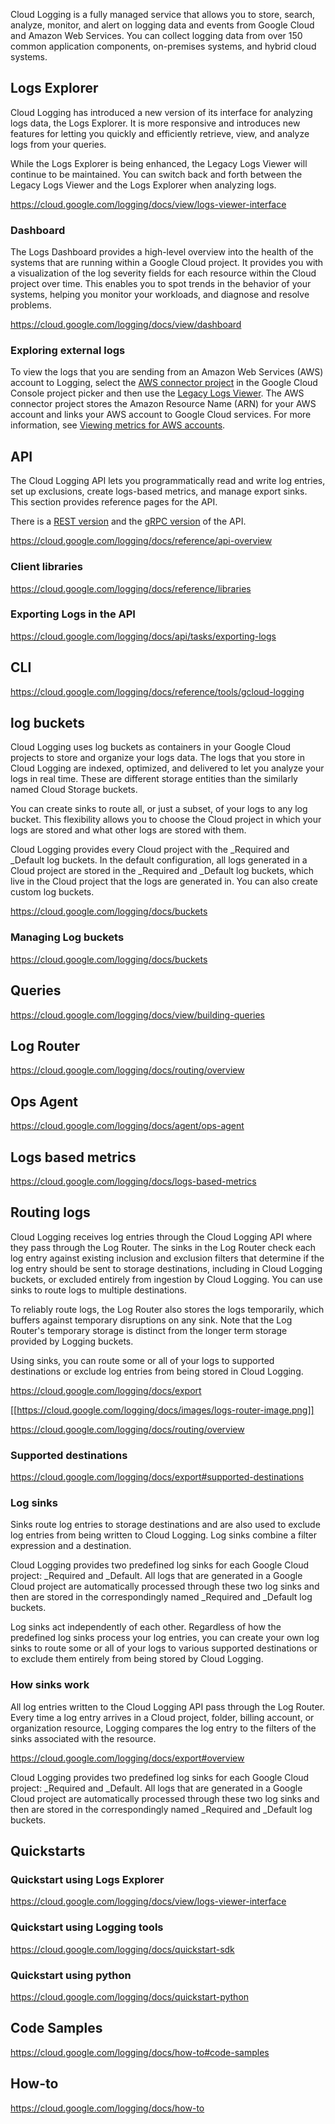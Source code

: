 Cloud Logging is a fully managed service that allows you to store, search, analyze, monitor, and alert on logging data and events from Google Cloud and Amazon Web Services. You can collect logging data from over 150 common application components, on-premises systems, and hybrid cloud systems.

## Logs Explorer

Cloud Logging has introduced a new version of its interface for analyzing logs data, the Logs Explorer. It is more responsive and introduces new features for letting you quickly and efficiently retrieve, view, and analyze logs from your queries.

While the Logs Explorer is being enhanced, the Legacy Logs Viewer will continue to be maintained. You can switch back and forth between the Legacy Logs Viewer and the Logs Explorer when analyzing logs.



https://cloud.google.com/logging/docs/view/logs-viewer-interface


### Dashboard

The Logs Dashboard provides a high-level overview into the health of the systems that are running within a Google Cloud project. It provides you with a visualization of the log severity fields for each resource within the Cloud project over time. This enables you to spot trends in the behavior of your systems, helping you monitor your workloads, and diagnose and resolve problems.

https://cloud.google.com/logging/docs/view/dashboard

### Exploring external logs

To view the logs that you are sending from an Amazon Web Services (AWS) account to Logging, select the [AWS connector project](https://cloud.google.com/monitoring/settings/aws-accounts#connector-project) in the Google Cloud Console project picker and then use the [Legacy Logs Viewer](https://cloud.google.com/logging/docs/view/overview). The AWS connector project stores the Amazon Resource Name (ARN) for your AWS account and links your AWS account to Google Cloud services. For more information, see [Viewing metrics for AWS accounts](https://cloud.google.com/monitoring/settings/aws-accounts).

## API


The Cloud Logging API lets you programmatically read and write log entries, set up exclusions, create logs-based metrics, and manage export sinks. This section provides reference pages for the API.

There is  a [REST version](https://cloud.google.com/logging/docs/reference/v2/rest) and the [gRPC version](https://cloud.google.com/logging/docs/reference/v2/rpc) of the API.

https://cloud.google.com/logging/docs/reference/api-overview

### Client libraries

https://cloud.google.com/logging/docs/reference/libraries

### Exporting Logs in the API

https://cloud.google.com/logging/docs/api/tasks/exporting-logs

## CLI

https://cloud.google.com/logging/docs/reference/tools/gcloud-logging

## log buckets

Cloud Logging uses log buckets as containers in your Google Cloud projects to store and organize your logs data. The logs that you store in Cloud Logging are indexed, optimized, and delivered to let you analyze your logs in real time. These are different storage entities than the similarly named Cloud Storage buckets.

You can create sinks to route all, or just a subset, of your logs to any log bucket. This flexibility allows you to choose the Cloud project in which your logs are stored and what other logs are stored with them.

Cloud Logging provides every Cloud project with the _Required and _Default log buckets. In the default configuration, all logs generated in a Cloud project are stored in the _Required and _Default log buckets, which live in the Cloud project that the logs are generated in. You can also create custom log buckets.



https://cloud.google.com/logging/docs/buckets

### Managing Log buckets

https://cloud.google.com/logging/docs/buckets

## Queries

https://cloud.google.com/logging/docs/view/building-queries

## Log Router

https://cloud.google.com/logging/docs/routing/overview

## Ops Agent

https://cloud.google.com/logging/docs/agent/ops-agent

## Logs based metrics

https://cloud.google.com/logging/docs/logs-based-metrics

## Routing logs

Cloud Logging receives log entries through the Cloud Logging API where they pass through the Log Router. The sinks in the Log Router check each log entry against existing inclusion and exclusion filters that determine if the log entry should be sent to storage destinations, including in Cloud Logging buckets, or excluded entirely from ingestion by Cloud Logging. You can use sinks to route logs to multiple destinations.

To reliably route logs, the Log Router also stores the logs temporarily, which buffers against temporary disruptions on any sink. Note that the Log Router's temporary storage is distinct from the longer term storage provided by Logging buckets.

Using sinks, you can route some or all of your logs to supported destinations or exclude log entries from being stored in Cloud Logging. 

https://cloud.google.com/logging/docs/export


[[https://cloud.google.com/logging/docs/images/logs-router-image.png]]

https://cloud.google.com/logging/docs/routing/overview


### Supported destinations

https://cloud.google.com/logging/docs/export#supported-destinations

### Log sinks

Sinks route log entries to storage destinations and are also used to exclude log entries from being written to Cloud Logging. Log sinks combine a filter expression and a destination.

Cloud Logging provides two predefined log sinks for each Google Cloud project: _Required and _Default. All logs that are generated in a Google Cloud project are automatically processed through these two log sinks and then are stored in the correspondingly named _Required and _Default log buckets.

Log sinks act independently of each other. Regardless of how the predefined log sinks process your log entries, you can create your own log sinks to route some or all of your logs to various supported destinations or to exclude them entirely from being stored by Cloud Logging.

### How sinks work

All log entries written to the Cloud Logging API pass through the Log Router. Every time a log entry arrives in a Cloud project, folder, billing account, or organization resource, Logging compares the log entry to the filters of the sinks associated with the resource.

https://cloud.google.com/logging/docs/export#overview

Cloud Logging provides two predefined log sinks for each Google Cloud project: _Required and _Default. All logs that are generated in a Google Cloud project are automatically processed through these two log sinks and then are stored in the correspondingly named _Required and _Default log buckets.



## Quickstarts

### Quickstart using Logs Explorer

https://cloud.google.com/logging/docs/view/logs-viewer-interface

### Quickstart using Logging tools

https://cloud.google.com/logging/docs/quickstart-sdk

### Quickstart using python

https://cloud.google.com/logging/docs/quickstart-python

## Code Samples

https://cloud.google.com/logging/docs/how-to#code-samples


## How-to

https://cloud.google.com/logging/docs/how-to
